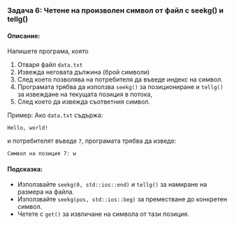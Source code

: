 ### Задача 6: Четене на произволен символ от файл с seekg() и tellg()

#### Описание:
Напишете програма, която
1. Oтваря файл `data.txt`
2. Извежда неговата дължина (брой символи)
3. След което позволява на потребителя да въведе индекс на символ.
4. Програмата трябва да използва `seekg()` за позициониране и `tellg()` за извеждане на текущата позиция в потока,
5. След което да извежда съответния символ.

Пример:
Ако `data.txt` съдържа:

```
Hello, world!
```
и потребителят въведе `7`, програмата трябва да изведе:

```
Символ на позиция 7: w
```

#### Подсказка:
* Използвайте `seekg(0, std::ios::end)` и `tellg()` за намиране на размера на файла.
* Използвайте `seekg(pos, std::ios::beg)` за преместване до конкретен символ.
* Четете с `get()` за извличане на символа от тази позиция.
